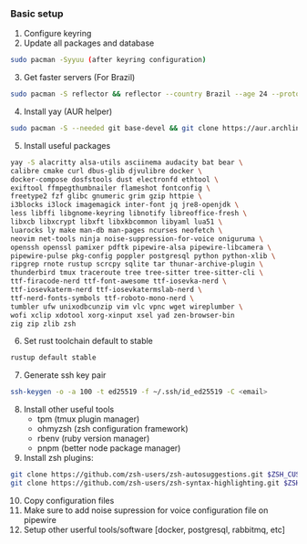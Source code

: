 ### Basic setup

1. Configure keyring
2. Update all packages and database
```sh
sudo pacman -Syyuu (after keyring configuration)
```
3. Get faster servers (For Brazil)
```sh
sudo pacman -S reflector && reflector --country Brazil --age 24 --protocol https --sort rate --save /etc/pacman.d/mirrorlist
```
4. Install yay (AUR helper)
```sh
sudo pacman -S --needed git base-devel && git clone https://aur.archlinux.org/yay.git && cd yay && makepkg -si
```
5. Install useful packages
```sh
yay -S alacritty alsa-utils asciinema audacity bat bear \
calibre cmake curl dbus-glib djvulibre docker \
docker-compose dosfstools dust electronfd ethtool \
exiftool ffmpegthumbnailer flameshot fontconfig \
freetype2 fzf glibc gnumeric grim gzip httpie \
i3blocks i3lock imagemagick inter-font jq jre8-openjdk \
less libffi libgnome-keyring libnotify libreoffice-fresh \
libxcb libxcrypt libxft libxkbcommon libyaml lua51 \
luarocks ly make man-db man-pages ncurses neofetch \
neovim net-tools ninja noise-suppression-for-voice oniguruma \
openssh openssl pamixer pdftk pipewire-alsa pipewire-libcamera \
pipewire-pulse pkg-config poppler postgresql python python-xlib \
ripgrep rnote rustup scrcpy sqlite tar thunar-archive-plugin \
thunderbird tmux traceroute tree tree-sitter tree-sitter-cli \
ttf-firacode-nerd ttf-font-awesome ttf-iosevka-nerd \
ttf-iosevkaterm-nerd ttf-iosevkatermslab-nerd \
ttf-nerd-fonts-symbols ttf-roboto-mono-nerd \
tumbler ufw unixodbcunzip vim vlc vpnc wget wireplumber \
wofi xclip xdotool xorg-xinput xsel yad zen-browser-bin
zig zip zlib zsh
```
6. Set rust toolchain default to stable
```sh
rustup default stable
```
7. Generate ssh key pair
```sh
ssh-keygen -o -a 100 -t ed25519 -f ~/.ssh/id_ed25519 -C <email>
```
8. Install other useful tools
    - tpm (tmux plugin manager)
    - ohmyzsh (zsh configuration framework)
    - rbenv (ruby version manager)
    - pnpm (better node package manager)
9. Install zsh plugins:
```sh
git clone https://github.com/zsh-users/zsh-autosuggestions.git $ZSH_CUSTOM/plugins/zsh-autosuggestions
git clone https://github.com/zsh-users/zsh-syntax-highlighting.git $ZSH_CUSTOM/plugins/zsh-syntax-highlighting
```
10. Copy configuration files
11. Make sure to add noise supression for voice configuration file on pipewire
12. Setup other userful tools/software [docker, postgresql, rabbitmq, etc]
